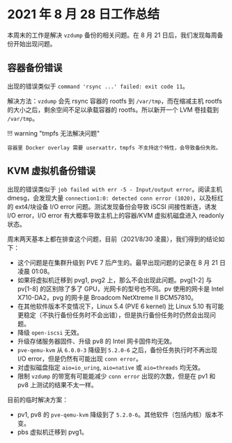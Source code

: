 # 2021 年 8 月 28 日工作总结

本周末的工作是解决 `vzdump` 备份的相关问题。在 8 月 21 日后，我们发现每周备份开始出现问题。

## 容器备份错误

出现的错误类似于 `command 'rsync ...' failed: exit code 11`。

解决方法：`vzdump` 会先 rsync 容器的 rootfs 到 `/var/tmp`，而在缩减主机 rootfs 的大小之后，剩余空间不足以承载容器的 rootfs。所以新开一个 LVM 卷挂载到 `/var/tmp`。

!!! warning "tmpfs 无法解决问题"

    容器里 Docker overlay 需要 userxattr，tmpfs 不支持这个特性，会导致备份失败。

## KVM 虚拟机备份错误

出现的错误类似于 `job failed with err -5 - Input/output error`。阅读主机 dmesg，会发现大量 `connection1:0: detected conn error (1020)`，以及标红的 ext4/块设备 I/O error 问题。测试发现备份会导致 iSCSI 间接性断连，诱发 I/O error，I/O error 有大概率导致主机上的容器/KVM 虚拟机磁盘进入 readonly 状态。

周末两天基本上都在排查这个问题，目前（2021/8/30 凌晨），我们得到的结论如下：

- 这个问题是在集群升级到 PVE 7 后产生的。最早出现问题的记录在 8 月 21 日凌晨 01:08。
- 如果将虚拟机迁移到 pvg1, pvg2 上，那么不会出现此问题。pvg\[1-2\] 与 pv\[1-8\] 的区别除了多了 GPU，光网卡的型号也不同。pv 使用的网卡是 Intel X710-DA2，pvg 的网卡是 Broadcom NetXtreme II BCM57810。
- 在其他软件版本不变情况下，Linux 5.4 (PVE 6 kernel) 比 Linux 5.10 有可能更稳定（不执行备份任务时不会出错），但是执行备份任务时仍然会出现问题。
- 降级 `open-iscsi` 无效。
- 升级存储服务器固件、升级 pv8 的 Intel 网卡固件均无效。
- `pve-qemu-kvm` 从 `6.0.0-3` 降级到 `5.2.0-6` 之后，备份任务执行时不再出现 I/O error，但是仍然有可能出现 `conn error`。
- 对虚拟磁盘指定 `aio=io_uring`, `aio=native` 或 `aio=threads` 均无效。
- 限制 `vzdump` 的带宽有可能能减少 `conn error` 出现的次数，但是在 pv1 和 pv8 上测试的结果不太一样。

目前的临时解决方案：

- pv1, pv8 的 `pve-qemu-kvm` 降级到了 `5.2.0-6`。其他软件（包括内核）版本不变。
- pbs 虚拟机迁移到 pvg1。

